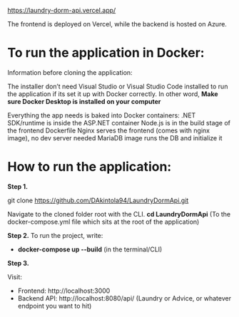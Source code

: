 https://laundry-dorm-api.vercel.app/

The frontend is deployed on Vercel, while the backend is hosted on Azure. 

# To run the application in Docker:
Information before cloning the application:

The installer don’t need Visual Studio or Visual Studio Code installed to run the application if its set it up with Docker correctly.
In other word, **Make sure Docker Desktop is installed on your computer**

Everything the app needs is baked into Docker containers:
.NET SDK/runtime is inside the ASP.NET container
Node.js is in the build stage of the frontend Dockerfile
Nginx serves the frontend (comes with nginx image), no dev server needed
MariaDB image runs the DB and initialize it

# How to run the application:

**Step 1.**

git clone https://github.com/DAkintola94/LaundryDormApi.git

Navigate to the cloned folder root with the CLI. **cd LaundryDormApi** (To the docker-compose.yml file which sits at the root of the application)

**Step 2.**
To run the project, write:

- **docker-compose up --build** (in the terminal/CLI)

**Step 3.**

Visit:

- Frontend: http://localhost:3000
- Backend API: http://localhost:8080/api/ (Laundry or Advice, or whatever endpoint you want to hit)
